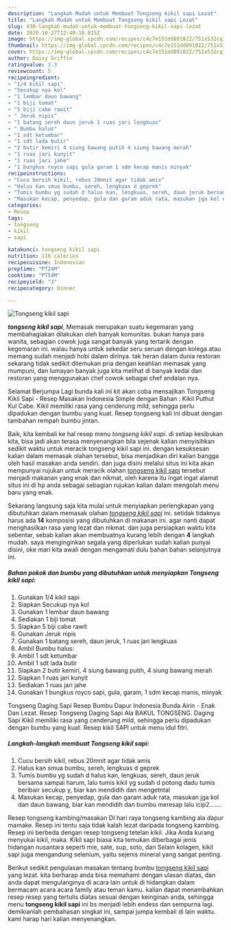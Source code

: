 ```yaml
---
description: "Langkah Mudah untuk Membuat Tongseng kikil sapi Lezat"
title: "Langkah Mudah untuk Membuat Tongseng kikil sapi Lezat"
slug: 430-langkah-mudah-untuk-membuat-tongseng-kikil-sapi-lezat
date: 2020-10-27T12:40:10.015Z
image: https://img-global.cpcdn.com/recipes/c4c7e151dd891022/751x532cq70/tongseng-kikil-sapi-foto-resep-utama.jpg
thumbnail: https://img-global.cpcdn.com/recipes/c4c7e151dd891022/751x532cq70/tongseng-kikil-sapi-foto-resep-utama.jpg
cover: https://img-global.cpcdn.com/recipes/c4c7e151dd891022/751x532cq70/tongseng-kikil-sapi-foto-resep-utama.jpg
author: Daisy Griffin
ratingvalue: 3.3
reviewcount: 5
recipeingredient:
- "1/4 kikil sapi"
- "Secukup nya kol"
- "1 lembar daun bawang"
- "1 biji tomat"
- "5 biji cabe rawit"
- " Jeruk nipis"
- "1 batang sereh daun jeruk 1 ruas jari lengkuas"
- " Bumbu halus"
- "1 sdt ketumbar"
- "1 sdt lada butir"
- "2 butir kemiri 4 siung bawang putih 4 siung bawang merah"
- "1 ruas jari kunyit"
- "1 ruas jari jahe"
- "1 bungkus royco sapi gula garam 1 sdm kecap manis minyak"
recipeinstructions:
- "Cucu bersih kikil, rebus 20mnit agar tidak amis"
- "Halus kan smua bumbu, sereh, lengkuas d geprek"
- "Tumis bumbu yg sudah d halus kan, lengkuas, sereh, daun jeruk bersama sampai harum, lalu tumis kikil yg sudah d potong dadu tumis beribair secukup y, biar kan mendidih dan mengetntal"
- "Masukan kecap, penyedap, gula dan garam aduk rata, masukan jga kol dan daun bawang, biar kan mendidih dan bumbu meresap lalu icip2......."
categories:
- Resep
tags:
- tongseng
- kikil
- sapi

katakunci: tongseng kikil sapi 
nutrition: 116 calories
recipecuisine: Indonesian
preptime: "PT24M"
cooktime: "PT54M"
recipeyield: "3"
recipecategory: Dinner

---
```



![Tongseng kikil sapi](https://img-global.cpcdn.com/recipes/c4c7e151dd891022/751x532cq70/tongseng-kikil-sapi-foto-resep-utama.jpg)

<b><i>tongseng kikil sapi</i></b>, Memasak merupakan suatu kegemaran yang membahagiakan dilakukan oleh banyak komunitas. bukan hanya para wanita, sebagian cowok juga sangat banyak yang tertarik dengan kegemaran ini. walau hanya untuk sekedar seru seruan dengan kolega atau memang sudah menjadi hobi dalam dirinya. tak heran dalam dunia restoran sekarang tidak sedikit ditemukan pria dengan keahlian memasak yang mumpuni, dan lumayan banyak juga kita melihat di banyak kedai dan restoran yang menggunakan chef cowok sebagai chef andalan nya.

Selamat Berjumpa Lagi bunda kali ini kit akan coba mensajikan Tongseng Kikil Sapi - Resep Masakan Indonesia Simple dengan Bahan : Kikil Puthut Kul Cabe. Kikil memiliki rasa yang cenderung mild, sehingga perlu dipadukan dengan bumbu yang kuat. Resep tongseng kali ini dibuat dengan tambahan rempah bumbu jintan.

Baik, kita kembali ke hal resep menu <i>tongseng kikil sapi</i>. di setiap kesibukan kita, bisa jadi akan terasa menyenangkan bila sejenak kalian menyisihkan sedikit waktu untuk meracik tongseng kikil sapi ini. dengan kesuksesan kalian dalam memasak olahan tersebut, bisa menjadikan diri kalian bangga oleh hasil masakan anda sendiri. dan juga disini melalui situs ini kita akan mempunyai rujukan untuk meracik olahan <u>tongseng kikil sapi</u> tersebut menjadi makanan yang enak dan nikmat, oleh karena itu ingat ingat alamat situs ini di hp anda sebagai sebagian rujukan kalian dalam mengolah menu baru yang enak.


Sekarang langsung saja kita mulai untuk menyiapkan perlengkapan yang dibutuhkan dalam memasak olahan <u><i>tongseng kikil sapi</i></u> ini. setidak tidaknya harus ada <b>14</b> komposisi yang dibutuhkan di makanan ini. agar nanti dapat menghasilkan rasa yang lezat dan nikmat. dan juga persiapkan waktu kita sebentar, sebab kalian akan membuatnya kurang lebih dengan <b>4</b> langkah mudah. saya menginginkan segala yang diperlukan sudah kalian punyai disini, oke mari kita awali dengan mengamati dulu bahan bahan selanjutnya ini.

<!--inarticleads1-->

##### Bahan pokok dan bumbu yang dibutuhkan untuk menyiapkan Tongseng kikil sapi:

1. Gunakan 1/4 kikil sapi
1. Siapkan Secukup nya kol
1. Gunakan 1 lembar daun bawang
1. Sediakan 1 biji tomat
1. Siapkan 5 biji cabe rawit
1. Gunakan  Jeruk nipis
1. Gunakan 1 batang sereh, daun jeruk, 1 ruas jari lengkuas
1. Ambil  Bumbu halus:
1. Ambil 1 sdt ketumbar
1. Ambil 1 sdt lada butir
1. Siapkan 2 butir kemiri, 4 siung bawang putih, 4 siung bawang merah
1. Siapkan 1 ruas jari kunyit
1. Sediakan 1 ruas jari jahe
1. Gunakan 1 bungkus royco sapi, gula, garam, 1 sdm kecap manis, minyak


Tongseng Daging Sapi Resep Bumbu Dapur Indonesia Bunda Airin - Enak Dan Lezat. Resep Tongseng Daging Sapi Ala BAKUL TONGSENG. Daging Sapi Kikil memiliki rasa yang cenderung mild, sehingga perlu dipadukan dengan bumbu yang kuat. Resep kikil SAPI untuk menu idul fitri. 

<!--inarticleads2-->

##### Langkah-langkah membuat Tongseng kikil sapi:

1. Cucu bersih kikil, rebus 20mnit agar tidak amis
1. Halus kan smua bumbu, sereh, lengkuas d geprek
1. Tumis bumbu yg sudah d halus kan, lengkuas, sereh, daun jeruk bersama sampai harum, lalu tumis kikil yg sudah d potong dadu tumis beribair secukup y, biar kan mendidih dan mengetntal
1. Masukan kecap, penyedap, gula dan garam aduk rata, masukan jga kol dan daun bawang, biar kan mendidih dan bumbu meresap lalu icip2.......


Resep tongseng kambing/masakan DI hari raya tongseng kambing ala dapur mamake. Resep ini tentu saja tidak kalah lezat daripada tongseng kambing. Resep ini berbeda dengan resep tongseng tetelan kikil. Jika Anda kurang menyukai kikil, maka. Kikil sapi biasa kita temukan diberbagai jenis hidangan nusantara seperti mie, sate, sup, soto, dan Selain kolagen, kikil sapi juga mengandung selenium, yaitu sejenis mineral yang sangat penting. 

Berikut sedikit pengulasan masakan tentang bumbu <u>tongseng kikil sapi</u> yang lezat. kita berharap anda bisa memahami dengan ulasan diatas, dan anda dapat mengulanginya di acara lain untuk di hidangkan dalam bermacam acara acara family atau teman kamu. kalian dapat menambahkan resep resep yang tertulis diatas sesuai dengan keinginan anda, sehingga menu <b>tongseng kikil sapi</b> ini bs menjadi lebih endess dan sempurna lagi. demikianlah pembahasan singkat ini, sampai jumpa kembali di lain waktu. kami harap hari kalian menyenangkan.
